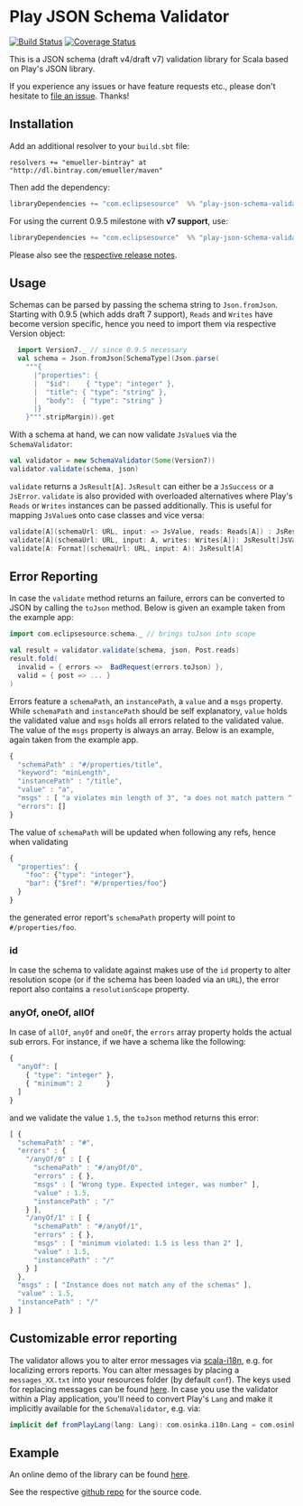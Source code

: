 # Play JSON Schema Validator

[![Build Status](https://travis-ci.org/eclipsesource/play-json-schema-validator.svg?branch=master)](https://travis-ci.org/eclipsesource/play-json-schema-validator) [![Coverage Status](https://coveralls.io/repos/eclipsesource/play-json-schema-validator/badge.svg?branch=master&service=github)](https://coveralls.io/github/eclipsesource/play-json-schema-validator?branch=master)

This is a JSON schema (draft v4/draft v7) validation library for Scala based on Play's JSON library.

If you experience any issues or have feature requests etc., please don't hesitate to [file an issue](https://github.com/eclipsesource/play-json-schema-validator/issues/new). Thanks!

## <a name="Installation">Installation 

Add an additional resolver to your `build.sbt` file:

```
resolvers += "emueller-bintray" at "http://dl.bintray.com/emueller/maven"
```

Then add the dependency:

```Scala
libraryDependencies += "com.eclipsesource"  %% "play-json-schema-validator" % "0.9.4"

```

For using the current 0.9.5 milestone with **v7 support**, use:

```Scala
libraryDependencies += "com.eclipsesource"  %% "play-json-schema-validator" % "0.9.5-M2"
```

Please also see the [respective release notes](https://github.com/eclipsesource/play-json-schema-validator/releases/tag/v0.9.5-M1).
 
## Usage

Schemas can be parsed by passing the schema string to `Json.fromJson`. Starting with 0.9.5 (which adds draft 7 support), `Reads` and `Writes` have become version specific, hence you need to import them via respective Version object:

```Scala
  import Version7._ // since 0.9.5 necessary
  val schema = Json.fromJson[SchemaType](Json.parse(
    """{
      |"properties": {
      |  "$id":    { "type": "integer" },
      |  "title": { "type": "string" },
      |  "body":  { "type": "string" }
      |}
    }""".stripMargin)).get
```

With a schema at hand, we can now validate `JsValue`s via the `SchemaValidator`:

```Scala 
val validator = new SchemaValidator(Some(Version7))
validator.validate(schema, json)
```

`validate` returns a `JsResult[A]`. `JsResult` can either be a `JsSuccess` or a `JsError`.
`validate` is also provided with overloaded alternatives where Play's `Reads` or `Writes` instances can be passed additionally. 
This is useful for mapping `JsValue`s onto case classes and vice versa:

```Scala
validate[A](schemaUrl: URL, input: => JsValue, reads: Reads[A]) : JsResult[A]
validate[A](schemaUrl: URL, input: A, writes: Writes[A]): JsResult[JsValue] 
validate[A: Format](schemaUrl: URL, input: A): JsResult[A] 
```

## Error Reporting

In case the `validate` method returns an failure, errors can be converted to JSON by calling the `toJson` method.
Below is given an example taken from the example app:

```Scala
import com.eclipsesource.schema._ // brings toJson into scope

val result = validator.validate(schema, json, Post.reads)
result.fold(
  invalid = { errors =>  BadRequest(errors.toJson) },
  valid = { post => ... } 
)
```

Errors feature a `schemaPath`, an `instancePath`, a `value` and a `msgs` property. While `schemaPath` and `instancePath` should be self explanatory, `value` holds the validated value and `msgs` holds all errors related to the validated value. The value of the `msgs` property is always an array. Below is an example, again taken from the example app.

```Javascript
{
  "schemaPath" : "#/properties/title",
  "keyword": "minLength",
  "instancePath" : "/title",
  "value" : "a",
  "msgs" : [ "a violates min length of 3", "a does not match pattern ^[A-Z].*" ],
  "errors": []
}
```

The value of `schemaPath` will be updated when following any refs, hence when validating

```Javascript
{
  "properties": {
    "foo": {"type": "integer"},
    "bar": {"$ref": "#/properties/foo"}
  }
}
```

the generated error report's `schemaPath` property will point to `#/properties/foo`.

### id

In case the schema to validate against makes use of the `id` property to alter resolution scope (or if the schema has been loaded via an `URL`), the error report also contains a `resolutionScope` property.

### anyOf, oneOf, allOf 
In case of `allOf`, `anyOf` and `oneOf`,  the `errors` array property holds the actual sub errors. For instance, if we have a schema like the following:

```Javascript
{
  "anyOf": [
    { "type": "integer" },
    { "minimum": 2      }
  ]
}
```
and we validate the value `1.5`, the `toJson` method returns this error: 

```Javascript
[ {
  "schemaPath" : "#",
  "errors" : {
    "/anyOf/0" : [ {
      "schemaPath" : "#/anyOf/0",
      "errors" : { },
      "msgs" : [ "Wrong type. Expected integer, was number" ],
      "value" : 1.5,
      "instancePath" : "/"
    } ],
    "/anyOf/1" : [ {
      "schemaPath" : "#/anyOf/1",
      "errors" : { },
      "msgs" : [ "minimum violated: 1.5 is less than 2" ],
      "value" : 1.5,
      "instancePath" : "/"
    } ]
  },
  "msgs" : [ "Instance does not match any of the schemas" ],
  "value" : 1.5,
  "instancePath" : "/"
} ]
```

## Customizable error reporting

The validator allows you to alter error messages via [scala-i18n](https://github.com/osinka/scala-i18n),
 e.g. for localizing errors reports.
You can alter messages by placing a `messages_XX.txt` into your resources folder (by default `conf`).
The keys used for replacing messages can be found [here](https://github.com/eclipsesource/play-json-schema-validator/blob/master/src/main/resources/messages.txt).
In case you use the validator within a Play application, you'll need to convert Play's `Lang` and make it implicitly available for the `SchemaValidator`, e.g. via:
 
 ```Scala
implicit def fromPlayLang(lang: Lang): com.osinka.i18n.Lang = com.osinka.i18n.Lang(lang.locale)
```
  
## Example

An online demo of the library can be found [here](http://play-json-schema-validator.herokuapp.com/).

See the respective [github repo](https://github.com/edgarmueller/schema-validator-web) for the source code.
